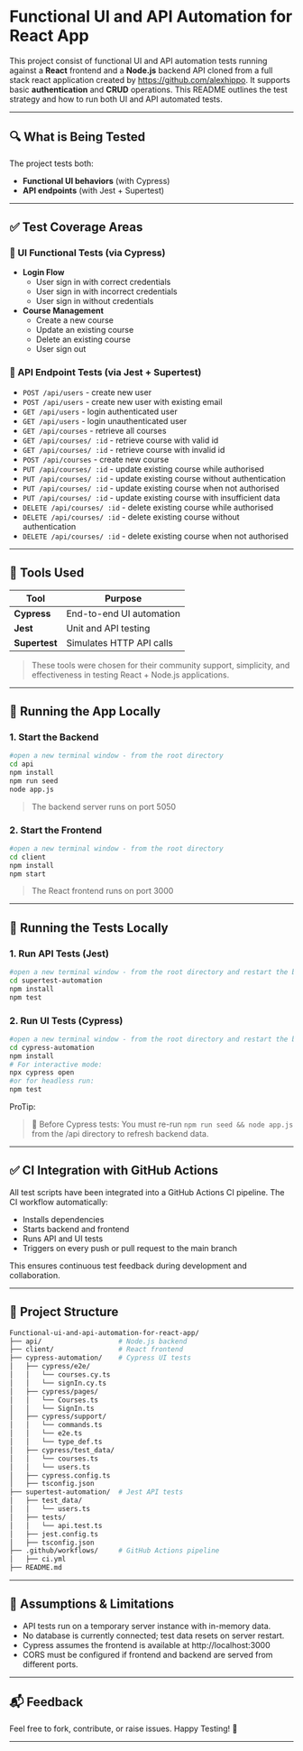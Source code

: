 # Functional UI and API Automation for React App

This project consist of functional UI and API automation tests running against a **React** frontend and a **Node.js** backend API cloned from a full stack react application created by https://github.com/alexhippo. It supports basic **authentication** and **CRUD** operations. This README outlines the test strategy and how to run both UI and API automated tests.

---

## 🔍 What is Being Tested

The project tests both:
- **Functional UI behaviors** (with Cypress)
- **API endpoints** (with Jest + Supertest)

---

## ✅ Test Coverage Areas

### 🔐 UI Functional Tests (via Cypress)
- **Login Flow**
  - User sign in with correct credentials
  - User sign in with incorrect credentials
  - User sign in without credentials
- **Course Management**
  - Create a new course
  - Update an existing course
  - Delete an existing course
  - User sign out

### 🔧 API Endpoint Tests (via Jest + Supertest)
- `POST /api/users` - create new user
- `POST /api/users` - create new user with existing email
- `GET /api/users` - login authenticated user
- `GET /api/users` - login unauthenticated user
- `GET /api/courses` - retrieve all courses
- `GET /api/courses/ :id` - retrieve course with valid id
- `GET /api/courses/ :id` - retrieve course with invalid id
- `POST /api/courses` - create new course
- `PUT /api/courses/ :id` - update existing course while authorised
- `PUT /api/courses/ :id` - update existing course without authentication
- `PUT /api/courses/ :id` - update existing course when not authorised
- `PUT /api/courses/ :id` - update existing course with insufficient data
- `DELETE /api/courses/ :id` - delete existing course while authorised
- `DELETE /api/courses/ :id` - delete existing course without authentication
- `DELETE /api/courses/ :id` - delete existing course when not authorised


---

## 🧪 Tools Used

| Tool        | Purpose                      |
|-------------|------------------------------|
| **Cypress** | End-to-end UI automation     |
| **Jest**    | Unit and API testing         |
| **Supertest** | Simulates HTTP API calls   |

> These tools were chosen for their community support, simplicity, and effectiveness in testing React + Node.js applications.

---

## 🚀 Running the App Locally

### 1. Start the Backend
```bash
#open a new terminal window - from the root directory
cd api
npm install
npm run seed
node app.js
```
> The backend server runs on port 5050

### 2. Start the Frontend
```bash
#open a new terminal window - from the root directory
cd client
npm install
npm start
```
> The React frontend runs on port 3000

---

## 🔬 Running the Tests Locally

### 1. Run API Tests (Jest)
```bash
#open a new terminal window - from the root directory and restart the backend before running new tests
cd supertest-automation
npm install
npm test
```

### 2. Run UI Tests (Cypress)
```bash
#open a new terminal window - from the root directory and restart the backend before running new tests
cd cypress-automation
npm install
# For interactive mode:
npx cypress open
#or for headless run:
npm test 
```

ProTip:
> 🔁 Before Cypress tests: You must re-run `npm run seed && node app.js` from the /api directory to refresh backend data.

---

## ✅ CI Integration with GitHub Actions
All test scripts have been integrated into a GitHub Actions CI pipeline.
The CI workflow automatically:

- Installs dependencies
- Starts backend and frontend
- Runs API and UI tests
- Triggers on every push or pull request to the main branch

This ensures continuous test feedback during development and collaboration.

---

## 📁 Project Structure
```bash
Functional-ui-and-api-automation-for-react-app/
├── api/                   # Node.js backend
├── client/                # React frontend
├── cypress-automation/    # Cypress UI tests
│   ├── cypress/e2e/
│   │   └── courses.cy.ts
│   │   └── signIn.cy.ts
│   ├── cypress/pages/
│   │   └── Courses.ts
│   │   └── SignIn.ts
│   ├── cypress/support/
│   │   └── commands.ts
│   │   └── e2e.ts
│   │   └── type_def.ts
│   ├── cypress/test_data/
│   │   └── courses.ts
│   │   └── users.ts
│   ├── cypress.config.ts
│   ├── tsconfig.json
├── supertest-automation/  # Jest API tests
│   ├── test_data/
│   │   └── users.ts
│   ├── tests/
│   │   └── api.test.ts
│   ├── jest.config.ts
│   ├── tsconfig.json
├── .github/workflows/     # GitHub Actions pipeline
│   ├── ci.yml
├── README.md
```

---

## 📝 Assumptions & Limitations
- API tests run on a temporary server instance with in-memory data.
- No database is currently connected; test data resets on server restart.
- Cypress assumes the frontend is available at http://localhost:3000
- CORS must be configured if frontend and backend are served from different ports.

---

## 📬 Feedback
Feel free to fork, contribute, or raise issues. Happy Testing! 🧪

---
